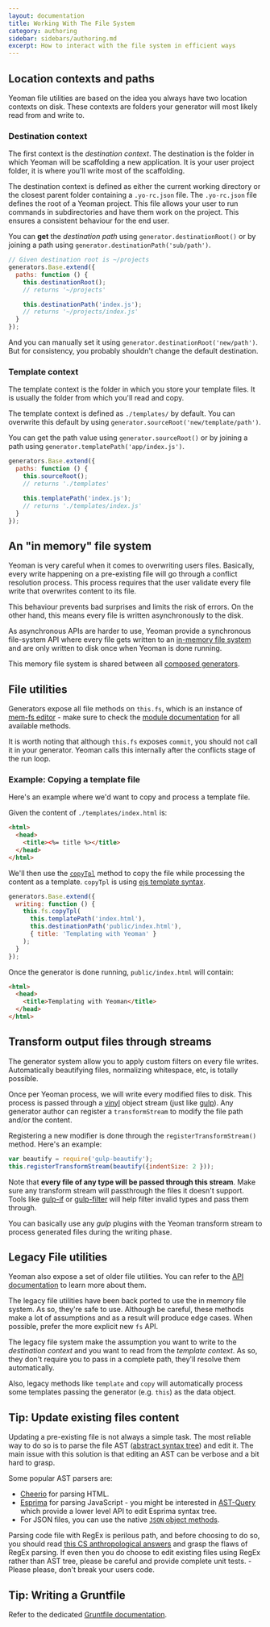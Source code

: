 ```yaml
---
layout: documentation
title: Working With The File System
category: authoring
sidebar: sidebars/authoring.md
excerpt: How to interact with the file system in efficient ways
---
```


## Location contexts and paths

Yeoman file utilities are based on the idea you always have two location contexts on disk. These contexts are folders your generator will most likely read from and write to.

### Destination context

The first context is the _destination context_. The destination is the folder in which Yeoman will be scaffolding a new application. It is your user project folder, it is where you'll write most of the scaffolding.

The destination context is defined as either the current working directory or the closest parent folder containing a `.yo-rc.json` file. The `.yo-rc.json` file defines the root of a Yeoman project. This file allows your user to run commands in subdirectories and have them work on the project. This ensures a consistent behaviour for the end user.

You can **get** the _destination path_ using `generator.destinationRoot()` or by joining a path using `generator.destinationPath('sub/path')`.

```js
// Given destination root is ~/projects
generators.Base.extend({
  paths: function () {
    this.destinationRoot();
    // returns '~/projects'

    this.destinationPath('index.js');
    // returns '~/projects/index.js'
  }
});
```

And you can manually set it using `generator.destinationRoot('new/path')`. But for consistency, you probably shouldn't change the default destination.

### Template context

The template context is the folder in which you store your template files. It is usually the folder from which you'll read and copy.

The template context is defined as `./templates/` by default. You can overwrite this default by using `generator.sourceRoot('new/template/path')`.

You can get the path value using `generator.sourceRoot()` or by joining a path using `generator.templatePath('app/index.js')`.

```js
generators.Base.extend({
  paths: function () {
    this.sourceRoot();
    // returns './templates'

    this.templatePath('index.js');
    // returns './templates/index.js'
  }
});
```

## An "in memory" file system

Yeoman is very careful when it comes to overwriting users files. Basically, every write happening on a pre-existing file will go through a conflict resolution process. This process requires that the user validate every file write that overwrites content to its file.

This behaviour prevents bad surprises and limits the risk of errors. On the other hand, this means every file is written asynchronously to the disk.

As asynchronous APIs are harder to use, Yeoman provide a synchronous file-system API where every file gets written to an [in-memory file system](https://github.com/sboudrias/mem-fs) and are only written to disk once when Yeoman is done running.

This memory file system is shared between all [composed generators](/authoring/composability.html).

## File utilities

Generators expose all file methods on `this.fs`, which is an instance of [mem-fs editor](https://github.com/sboudrias/mem-fs-editor) - make sure to check the [module documentation](https://github.com/sboudrias/mem-fs-editor) for all available methods.

It is worth noting that although `this.fs` exposes `commit`, you should not call it in your generator. Yeoman calls this internally after the conflicts stage of the run loop.

### Example: Copying a template file

Here's an example where we'd want to copy and process a template file.

Given the content of `./templates/index.html` is:

```html
<html>
  <head>
    <title><%= title %></title>
  </head>
</html>
```

We'll then use the [`copyTpl`](https://github.com/sboudrias/mem-fs-editor#copytplfrom-to-context-settings) method to copy the file while processing the content as a template. `copyTpl` is using [ejs template syntax](http://ejs.co).

```js
generators.Base.extend({
  writing: function () {
    this.fs.copyTpl(
      this.templatePath('index.html'),
      this.destinationPath('public/index.html'),
      { title: 'Templating with Yeoman' }
    );
  }
});
```

Once the generator is done running, `public/index.html` will contain:

```html
<html>
  <head>
    <title>Templating with Yeoman</title>
  </head>
</html>
```

## Transform output files through streams

The generator system allow you to apply custom filters on every file writes. Automatically beautifying files, normalizing whitespace, etc, is totally possible.

Once per Yeoman process, we will write every modified files to disk. This process is passed through a [vinyl](https://github.com/wearefractal/vinyl) object stream (just like [gulp](http://gulpjs.com/)). Any generator author can register a `transformStream` to modify the file path and/or the content.

Registering a new modifier is done through the `registerTransformStream()` method. Here's an example:

```js
var beautify = require('gulp-beautify');
this.registerTransformStream(beautify({indentSize: 2 }));
```

Note that **every file of any type will be passed through this stream**. Make sure any transform stream will passthrough the files it doesn't support. Tools like [gulp-if](https://github.com/robrich/gulp-if) or [gulp-filter](https://github.com/sindresorhus/gulp-filter) will help filter invalid types and pass them through.

You can basically use any _gulp_ plugins with the Yeoman transform stream to process generated files during the writing phase.

## Legacy File utilities

Yeoman also expose a set of older file utilities. You can refer to the [API documentation](http://yeoman.io/generator/actions_actions.html) to learn more about them.

The legacy file utilities have been back ported to use the in memory file system. As so, they're safe to use. Although be careful, these methods make a lot of assumptions and as a result will produce edge cases. When possible, prefer the more explicit new `fs` API.

The legacy file system make the assumption you want to write to the _destination context_ and you want to read from the _template context_. As so, they don't require you to pass in a complete path, they'll resolve them automatically.

Also, legacy methods like `template` and `copy` will automatically process some templates passing the generator (e.g. `this`) as the data object.

## Tip: Update existing files content

Updating a pre-existing file is not always a simple task. The most reliable way to do so is to parse the file AST ([abstract syntax tree](http://en.wikipedia.org/wiki/Abstract_syntax_tree)) and edit it. The main issue with this solution is that editing an AST can be verbose and a bit hard to grasp.

Some popular AST parsers are:

- [Cheerio](https://github.com/cheeriojs/cheerio) for parsing HTML.
- [Esprima](https://github.com/ariya/esprima) for parsing JavaScript - you might be interested in [AST-Query](https://github.com/SBoudrias/ast-query) which provide a lower level API to edit Esprima syntax tree.
- For JSON files, you can use the native [`JSON` object methods](https://developer.mozilla.org/en-US/docs/Web/JavaScript/Reference/Global_Objects/JSON).

Parsing code file with RegEx is perilous path, and before choosing to do so, you should read [this CS anthropological answers](http://stackoverflow.com/questions/1732348/regex-match-open-tags-except-xhtml-self-contained-tags#answer-1732454) and grasp the flaws of RegEx parsing. If even then you do choose to edit existing files using RegEx rather than AST tree, please be careful and provide complete unit tests. - Please please, don't break your users code.

## Tip: Writing a Gruntfile

Refer to the dedicated [Gruntfile documentation](/authoring/gruntfile.html).
